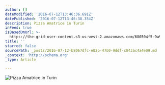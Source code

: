 ```yaml
---
author: []
dateModified: '2016-07-12T13:46:36.691Z'
datePublished: '2016-07-12T13:46:38.354Z'
description: Pizza Amatrice in Turin
inFeed: true
isBasedOnUrl: >-
  https://the-grid-user-content.s3-us-west-2.amazonaws.com/680504f5-9a94-48f9-bd4f-125b0536f447.jpg
title: ''
starred: false
sourcePath: _posts/2016-07-12-b8067dfc-e02b-47b0-9ddf-c843ac4a4e09.md
_context: 'http://schema.org'
_type: Article

---
```

![Pizza Amatrice in Turin](https://the-grid-user-content.s3-us-west-2.amazonaws.com/680504f5-9a94-48f9-bd4f-125b0536f447.jpg)